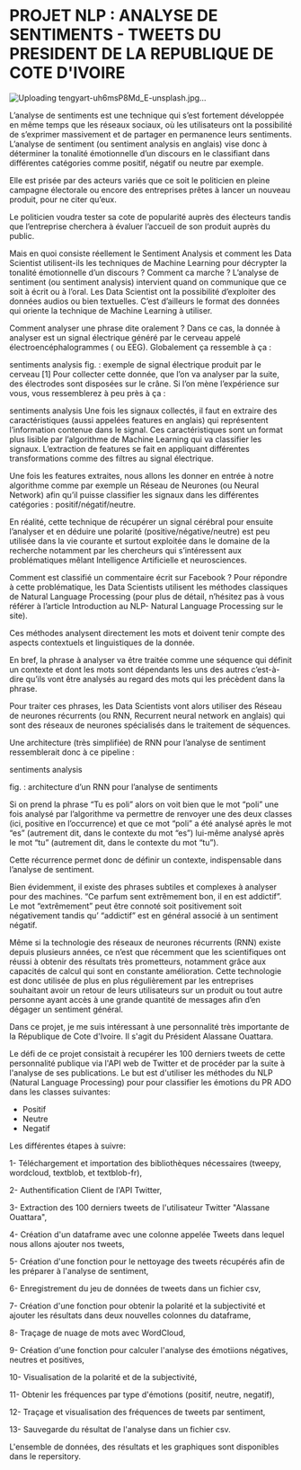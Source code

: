 # PROJET NLP : ANALYSE DE SENTIMENTS - TWEETS DU PRESIDENT DE LA REPUBLIQUE DE COTE D'IVOIRE


![Uploading tengyart-uh6msP8Md_E-unsplash.jpg…]()


L’analyse de sentiments est une technique qui s’est fortement développée en même temps que les réseaux sociaux, où les utilisateurs ont la possibilité de s’exprimer massivement et de partager en permanence leurs sentiments. L’analyse de sentiment (ou sentiment analysis en anglais) vise donc à déterminer la tonalité émotionnelle d’un discours en le classifiant dans différentes catégories comme positif, négatif ou neutre par exemple.

Elle est prisée par des acteurs variés que ce soit le politicien en pleine campagne électorale ou encore des entreprises prêtes à lancer un nouveau produit, pour ne citer qu’eux.

Le politicien voudra tester sa cote de popularité auprès des électeurs tandis que l’entreprise cherchera à évaluer l’accueil de son produit auprès du public.

Mais en quoi consiste réellement le Sentiment Analysis et comment les Data Scientist utilisent-ils les techniques de Machine Learning pour décrypter la tonalité émotionnelle d’un discours  ?
Comment ca marche ?
L’analyse de sentiment (ou sentiment analysis) intervient quand on communique que ce soit à écrit ou à l’oral. Les Data Scientist ont la possibilité d’exploiter des données audios ou bien textuelles. C’est d’ailleurs le format des données qui oriente la technique de Machine Learning à utiliser.

Comment analyser une phrase dite oralement ?
Dans ce cas, la donnée à analyser est un signal électrique généré par le cerveau appelé  électroencéphalogrammes ( ou EEG). Globalement ça ressemble à ça :

sentiments analysis
fig. : exemple de signal électrique produit par le cerveau [1]
Pour collecter cette donnée, que l’on va analyser par la suite, des électrodes sont disposées sur le crâne. Si l’on mène l’expérience sur vous, vous ressemblerez à peu près à ça :

sentiments analysis
Une fois les signaux collectés, il faut en extraire des caractéristiques (aussi appelées features en anglais) qui représentent l’information contenue dans le signal. Ces caractéristiques sont un format plus lisible par l’algorithme de Machine Learning qui va classifier les signaux. L’extraction de features se fait en appliquant différentes transformations comme des filtres au signal électrique.

Une fois les features extraites, nous allons les donner en entrée à notre algorithme comme par exemple un Réseau de Neurones (ou Neural Network) afin qu’il puisse classifier les signaux dans les différentes catégories : positif/négatif/neutre.

En réalité, cette technique de récupérer un signal cérébral pour ensuite l’analyser et en déduire une polarité (positive/négative/neutre) est peu utilisée dans la vie courante et surtout exploitée dans le domaine de la recherche notamment par les chercheurs qui s’intéressent aux problématiques mêlant Intelligence Artificielle et neurosciences.

Comment est classifié un commentaire écrit sur Facebook ?
Pour répondre à cette problématique, les Data Scientists utilisent les méthodes classiques de Natural Language Processing (pour plus de détail, n’hésitez pas à vous référer à l’article Introduction au NLP- Natural Language Processing sur le site). 

Ces méthodes analysent directement les mots et doivent tenir compte des aspects contextuels et linguistiques de la donnée.

En bref, la phrase à analyser va être traitée comme une séquence qui définit un contexte et dont les mots sont dépendants les uns des autres c’est-à-dire qu’ils vont être analysés au regard des mots qui les précèdent dans la phrase. 

Pour traiter ces phrases, les Data Scientists vont alors utiliser des Réseau de neurones récurrents (ou RNN, Recurrent neural network en anglais) qui sont des réseaux de neurones spécialisés dans le traitement de séquences.

Une architecture (très simplifiée) de RNN pour l’analyse de sentiment ressemblerait donc à ce pipeline :

sentiments analysis

fig. : architecture d’un RNN pour l’analyse de sentiments

Si on prend la phrase “Tu es poli” alors on voit bien que le mot “poli” une fois analysé par l’algorithme va permettre de renvoyer une des deux classes (ici, positive en l’occurrence) et que ce mot “poli” a été analysé après le mot “es” (autrement dit, dans le contexte du mot “es”) lui-même analysé après le mot “tu” (autrement dit, dans le contexte du mot “tu”). 

Cette récurrence permet donc de définir un contexte, indispensable dans l’analyse de sentiment. 

Bien évidemment, il existe des phrases subtiles et complexes à analyser pour des machines. “Ce parfum sent extrêmement bon, il en est addictif”. Le mot “extrêmement” peut être connoté soit positivement soit négativement tandis qu’ “addictif” est en général associé à un sentiment négatif.

Même si la technologie des réseaux de neurones récurrents (RNN) existe depuis plusieurs années, ce n’est que récemment que les scientifiques ont réussi à obtenir des résultats très prometteurs, notamment grâce aux capacités de calcul qui sont en constante amélioration. Cette technologie est donc utilisée de plus en plus régulièrement par les entreprises souhaitant avoir un retour de leurs utilisateurs sur un produit ou tout autre personne ayant accès à une grande quantité de messages afin d’en dégager un sentiment général.

Dans ce projet, je me suis intéressant à une personnalité très importante de la République de Cote d'Ivoire. Il s'agit du Président Alassane Ouattara.

Le défi de ce projet consistait à recupérer les 100 derniers tweets de cette personnalité publique via l'API web de Twitter et de procéder par la suite à l'analyse de ses publications. Le but est d'utiliser les méthodes du NLP (Natural Language Processing) pour pour classifier les émotions du PR ADO dans les classes suivantes:

* Positif
* Neutre
* Negatif

Les différentes étapes à suivre:

1- Téléchargement et importation des bibliothèques nécessaires (tweepy, wordcloud, textblob, et textblob-fr),

2- Authentification Client de l'API Twitter,

3- Extraction des 100 derniers tweets de l'utilisateur Twitter "Alassane Ouattara",

4- Création d'un dataframe avec une colonne appelée Tweets dans lequel nous allons ajouter nos tweets,

5- Création d'une fonction pour le nettoyage des tweets récupérés afin de les préparer à l'analyse de sentiment,

6- Enregistrement du jeu de données de tweets dans un fichier csv,

7- Création d'une fonction pour obtenir la polarité et la subjectivité et ajouter les résultats dans deux nouvelles colonnes du dataframe,

8- Traçage de nuage de mots avec WordCloud,

9- Création d'une fonction pour calculer l'analyse des émotiions négatives, neutres et positives,

10- Visualisation de la polarité et de la subjectivité,

11- Obtenir les fréquences par type d'émotions (positif, neutre, negatif),

12- Traçage et visualisation des fréquences de tweets par sentiment,

13- Sauvegarde du résultat de l'analyse dans un fichier csv.

L'ensemble de données, des résultats et les graphiques sont disponibles dans le repersitory.
